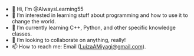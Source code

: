 - 👋 Hi, I’m @AlwaysLearning55
- 👀 I’m interested in learning stuff about programming and how to use it to change the world.
- 🌱 I’m currently learning C++, Python, and other specific knowledge classes.
- 💞️ I’m looking to collaborate on anything, really!
- 📫 How to reach me: Email (LuizaAMiyagi@gmail.com).

